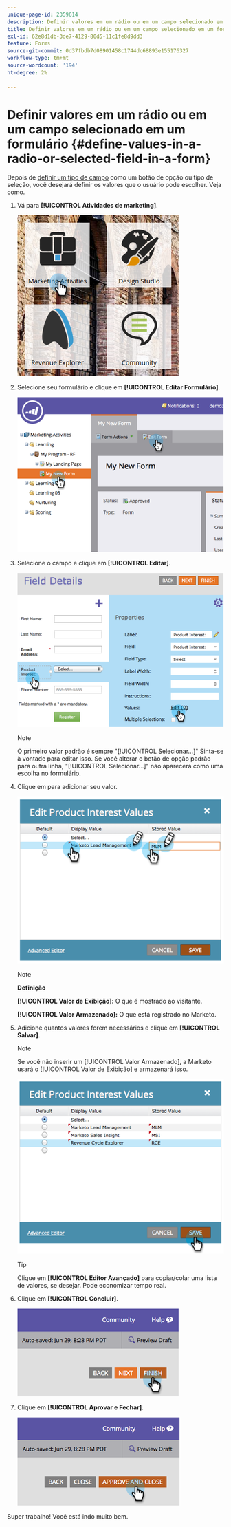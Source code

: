 ```yaml
---
unique-page-id: 2359614
description: Definir valores em um rádio ou em um campo selecionado em um formulário - Documentação do Marketo - Documentação do produto
title: Definir valores em um rádio ou em um campo selecionado em um formulário
exl-id: 62e8d1db-3de7-4129-80d5-11c1fe8d9dd3
feature: Forms
source-git-commit: 0d37fbdb7d08901458c1744dc68893e155176327
workflow-type: tm+mt
source-wordcount: '194'
ht-degree: 2%

---
```


# Definir valores em um rádio ou em um campo selecionado em um formulário {#define-values-in-a-radio-or-selected-field-in-a-form}

Depois de [definir um tipo de campo](/help/marketo/product-docs/administration/field-management/change-the-type-of-a-marketo-custom-field.md) como um botão de opção ou tipo de seleção, você desejará definir os valores que o usuário pode escolher. Veja como.

1. Vá para **[!UICONTROL Atividades de marketing]**.

   ![](assets/ma.png)

1. Selecione seu formulário e clique em **[!UICONTROL Editar Formulário]**.

   ![](assets/image2014-9-15-16-3a28-3a56.png)

1. Selecione o campo e clique em **[!UICONTROL Editar]**.

   ![](assets/image2014-9-15-16-3a29-3a6.png)

   >[!NOTE]
   >
   >O primeiro valor padrão é sempre &quot;[!UICONTROL Selecionar...]&quot; Sinta-se à vontade para editar isso. Se você alterar o botão de opção padrão para outra linha, &quot;[!UICONTROL Selecionar...]&quot; não aparecerá como uma escolha no formulário.

1. Clique em para adicionar seu valor.

   ![](assets/image2014-9-15-16-3a29-3a18.png)

   >[!NOTE]
   >
   >**Definição**
   >
   >**[!UICONTROL Valor de Exibição]:** O que é mostrado ao visitante.
   >
   >**[!UICONTROL Valor Armazenado]:** O que está registrado no Marketo.

1. Adicione quantos valores forem necessários e clique em **[!UICONTROL Salvar]**.

   >[!NOTE]
   >
   >Se você não inserir um [!UICONTROL Valor Armazenado], a Marketo usará o [!UICONTROL Valor de Exibição] e armazenará isso.

   ![](assets/image2014-9-15-16-3a29-3a30.png)

   >[!TIP]
   >
   >Clique em **[!UICONTROL Editor Avançado]** para copiar/colar uma lista de valores, se desejar. Pode economizar tempo real.

1. Clique em **[!UICONTROL Concluir]**.

   ![](assets/image2014-9-15-16-3a29-3a43.png)

1. Clique em **[!UICONTROL Aprovar e Fechar]**.

   ![](assets/image2014-9-15-16-3a29-3a57.png)

Super trabalho! Você está indo muito bem.
